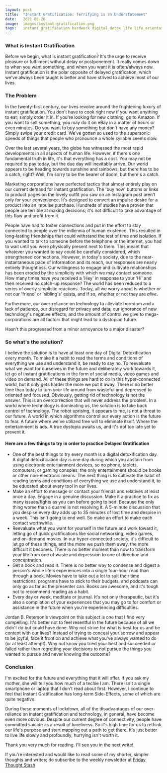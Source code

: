 ```yaml
---
layout: post
title:  "Instant Gratification: Terrifying is an Understatement"
date:   2021-08-26
image:  images/instant-gratification.png
tags:   instant_gratification hardwork digital_detox life life_orientation goals privacy future robot_rebellion social_media technology
---
```


### What is Instant Gratification

Before we begin, what is instant gratification? It's the urge to receive pleasure or fulfilment without delay or postponement. It really comes down to when you want something, and when you want it is often/always now. Instant gratification is the polar opposite of delayed gratification, which we've always been taught is better and have strived to achieve most of our lives.

### The Problem

In the twenty-first century, our lives revolve around the frightening luxury of instant gratification. You don't have to cook right now if you want anything to eat; simply order it in. If you're looking for new clothing, go to Amazon. If you want to sell something, you may do it on eBay in a matter of hours or even minutes. Do you want to buy something but don't have any money? Simply swipe your credit card. We’ve gotten so used to the supersonic speeds of things that people who pronounce a whole syllable seems slow.

Over the last several years, the globe has witnessed the most rapid developments in all aspects of human life. However, if there's one fundamental truth in life, it's that everything has a cost. You may not be required to pay today, but the due day will inevitably arrive. Our world appears to be heading towards sunshine and rainbows, but there has to be a catch, right? Well, I'm sorry to be the bearer of doom, but there's a catch.

Marketing corporations have perfected tactics that almost entirely play on our current demand for instant gratification. The 'buy now' buttons or links to product pages on the lovely outfit you saw on an Instagram post aren't only for your convenience. It's designed to convert an impulse desire for a product into an impulse purchase. Hundreds of studies have proven that people are terrible at making decisions; it's not difficult to take advantage of this flaw and profit from it.

People have had to foster connections and put in the effort to stay connected to people over the millennia of human existence. This resulted in long-lasting friendships that could withstand the test of time and isolation. If you wanted to talk to someone before the telephone or the internet, you had to wait until you were physically present next to them. This meant that whatever you wanted to say could be carefully considered, which strengthened connections. However, in today's society, due to the near-instantaneous pace of information and its reach, our responses are nearly entirely thoughtless. Our willingness to engage and cultivate relationships has been eroded by the simplicity with which we may contact someone. How many times have you received a 'Hey' in response to your 'Hi' and then received no catch-up response? The world has been reduced to a series of overly simplistic reactions. Today, all we worry about is whether or not our 'friend' or 'sibling's' exists, and if so, whether or not they are _alive_.

Furthermore, our over-reliance on technology to alleviate boredom and a lack of patience, our disregard for privacy and data, our ignorance of new technology's negative effects, and the amount of control we give to mega-corporations are all factors that might lead to a dystopian future.

Hasn't this progressed from a minor annoyance to a major disaster?

### So what's the solution?

I believe the solution is to have at least one day of Digital Detoxification every month. To make it a habit to read the terms and conditions of everything we use and understand it, be ready to say no. To reevaluate what we want for ourselves in the future and deliberately work towards it, let go of instant gratifications in the form of social media, video games and video on demand. All of these things are hard to do in this hyper-connected world, but it only gets harder the more we put it away. There is no better time than today to turn your life around from wasteful and depressed to oriented and focused.
Obviously, getting rid of technology is not the answer. This is an overcorrection that will never address the problem. In a world where technology is dominating us, the solution is to take back control of technology. The robot uprising, it appears to me, is not a threat to our future. A world in which algorithms control our every action is the future to fear. A future where we've utilized free will to eliminate itself. Where the entertainment is ads. A true dystopia awaits us, and it's not too late yet to prevent it.

#### Here are a few things to try in order to practice Delayed Gratification

- One of the best things to try every month is a digital detoxification day. A digital detoxification day is one day during which you abstain from using electronic entertainment devices, so no phone, tablets, computers, or gaming consoles; the only entertainment should be books or other non-electronic means. The next thing is to cultivate the habit of reading terms and conditions of everything we use and understand it, to be educated about every tool in our lives.
- Make an effort to message or contact your friends and relatives at least once a day. Engage in a genuine discussion. Make it a practice to fix as many issues/fights as you can before going to bed. Because the only thing worse than a quarrel is not resolving it. A 5-minute discussion that you despise every day adds up to 35 minutes of lost time and despise in a week. This isn't going to end well. So make an effort to make each contact worthwhile.
- Reevaluate what you want for yourself in the future and work toward it, letting go of quick gratifications like social networking, video games, and on-demand movies. In our hyper-connected society, it's difficult to let go of these things, and the more we push them away, the more difficult it becomes. There is no better moment than now to transform your life from one of waste and depression to one of direction and concentration.
- Get a book and read it. There is no better way to condense and digest a person's whole life's experiences into a single four-hour read than through a book. Movies have to take out a lot to suit their time restrictions, programs have to stick to their budgets, and podcasts can only go as far as the presenter can. Books are awesome, and it's tough not to recommend reading as a habit.
- Every day or week, meditate or journal. It's not only therapeutic, but it's also a compilation of your experiences that you may go to for comfort or assistance in the future when you're experiencing difficulties.

Jordan B. Peterson's viewpoint on this subject is one that I find very compelling. It's better not to feel resentful in the future because of all we didn't do but could have done. Why not strive for what is best for us and be content with our lives? Instead of trying to conceal your sorrow and appear to be joyful, face it front on and achieve what you've always wanted to do (or at least attempt). Why not know you tried your best and succeeded or failed rather than regretting your decisions to not pursue the things you wanted to pursue and never knowing the outcome?

### Conclusion

I'm excited for the future and everything that it will offer. If you ask my mother, she will tell you how much of a techie I am. There isn't a single smartphone or laptop that I don't read about first. However, I continue to feel that Instant Gratification has long-term Side-Effects, some of which are quite negative.

During these moments of lockdown, all of the disadvantages of our over-reliance on instant gratification and technology, in general, have become even more obvious. Despite our current degree of connectivity, people have committed suicide as a result of loneliness. So it's high time for us to rethink our life's purpose and start mapping out a path to get there. It's just better to live life slowly and profoundly; hurrying isn't worth it.

Thank you very much for reading. I'll see you in the next write!

If you're interested and would like to read some of my shorter, simpler thoughts and writes; do subscribe to the weekly newsletter at 
[Friday Thought Stash](https://idleendeavor.substack.com/)